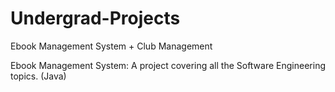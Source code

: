 # Undergrad-Projects
Ebook Management System + Club Management


Ebook Management System:
A project covering all the Software Engineering topics. (Java)


